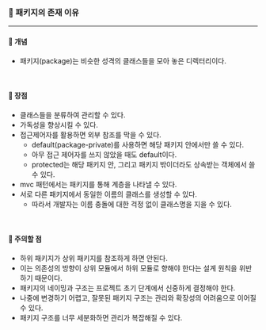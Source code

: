 ### 🔶 패키지의 존재 이유
---

#### 🔸 개념
- 패키지(package)는 비슷한 성격의 클래스들을 모아 놓은 디렉터리이다.

<br>

#### 🔸 장점
- 클래스들을 분류하여 관리할 수 있다.
- 가독성을 향상시킬 수 있다.
- 접근제어자를 활용하면 외부 참조를 막을 수 있다.
  - default(package-private)를 사용하면 해당 패키지 안에서만 쓸 수 있다.
  - 아무 접근 제어자를 쓰지 않았을 때도 default이다.
  - protected는 해당 패키지 안, 그리고 패키지 밖이더라도 상속받는 객체에서 쓸 수 있다.
- mvc 패턴에서는 패키지를 통해 계층을 나타낼 수 있다.
- 서로 다른 패키지에서 동일한 이름의 클래스를 생성할 수 있다.
  - 따라서 개발자는 이름 충돌에 대한 걱정 없이 클래스명을 지을 수 있다.

<br>

#### 🔸 주의할 점
- 하위 패키지가 상위 패키지를 참조하게 하면 안된다.
- 이는 의존성의 방향이 상위 모듈에서 하위 모듈로 향해야 한다는 설계 원칙을 위반하기 때문이다.
- 패키지의 네이밍과 구조는 프로젝트 초기 단계에서 신중하게 결정해야 한다.
- 나중에 변경하기 어렵고, 잘못된 패키지 구조는 관리와 확장성의 어려움으로 이어질 수 있다.
- 패키지 구조를 너무 세분화하면 관리가 복잡해질 수 있다.
